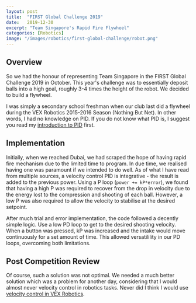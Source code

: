 ```yaml
---
layout: post
title:  "FIRST Global Challenge 2019"
date:   2019-12-30
excerpt: "Team Singapore's Rapid Fire Flywheel"
categories: [Robotics]
image: "/images/robotics/first-global-challenge/robot.png"
---
```

## Overview
So we had the honour of representing Team Singapore in the FIRST Global Challenge 2019 in October. This year's challenge was to essentially deposit balls into a high goal, roughly 3-4 times the height of the robot. We decided to build a flywheel.

I was simply a secondary school freshman when our club last did a flywheel during the VEX Robotics 2015-2016 Season (Nothing But Net). In other words, I had no knowledge on PID. If you do not know what PID is, I suggest you read my [introduction to PID](https://jloh02.github.io/robotics/introduction-to-pid/) first.

## Implementation
Initially, when we reached Dubai, we had scraped the hope of having rapid fire mechanism due to the limited time to program. In due time, we realised having one was paramount if we intended to do well. As of what I have read from multiple sources, a velocity control PID is integrative - the result is added to the previous power. Using a P loop (`power += kP*error`), we found that having a high P was required to recover from the drop in velocity due to the energy lost to the compression and shooting of each ball. However, a low P was also required to allow the velocity to stabilise at the desired setpoint.

After much trial and error implementation, the code followed a decently simple logic. Use a low PD loop to get to the desired shooting velocity. When a button was pressed, kP was increased and the intake would move continuously for a set amount of time. This allowed versatilility in our PD loops, overcoming both limitations.

## Post Competition Review
Of course, such a solution was not optimal. We needed a much better solution which was a problem for another day, considering that I would almost never velocity control in robotics tasks. Never did I think I would use [velocity control in VEX Robotics](https://jloh02.github.io/robotics/velocity-control/).
